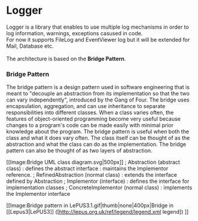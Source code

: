 # Logger
Logger is a library that enables to use multiple log mechanisms in order to log information, warnings, exceptions casused in code.<br/>
For now it supports FileLog and EventViewer log but it will be extended for Mail, Database etc.<br/><br/>
The architecture is based on the <b>Bridge Pattern</b>.
### Bridge Pattern
The bridge pattern is a design pattern used in software engineering that is meant to "decouple an abstraction from its implementation so that the two can vary independently", introduced by the Gang of Four. The bridge uses encapsulation, aggregation, and can use inheritance to separate responsibilities into different classes.
When a class varies often, the features of object-oriented programming become very useful because changes to a program's code can be made easily with minimal prior knowledge about the program. The bridge pattern is useful when both the class and what it does vary often. The class itself can be thought of as the abstraction and what the class can do as the implementation. The bridge pattern can also be thought of as two layers of abstraction.

[[Image:Bridge UML class diagram.svg|500px]]
; Abstraction (abstract class)
: defines the abstract interface
: maintains the Implementor reference.
; RefinedAbstraction (normal class)
: extends the interface defined by Abstraction
; Implementor (interface)
: defines the interface for implementation classes
; ConcreteImplementor (normal class)
: implements the Implementor interface

[[Image:Bridge pattern in LePUS3.1.gif|thumb|none|400px|Bridge in [[Lepus3|LePUS3]] ([http://lepus.org.uk/ref/legend/legend.xml legend]) ]]

